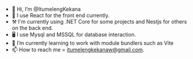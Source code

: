 - 👋 Hi, I’m @ItumelengKekana
- 👀 I use React for the front end currently.
- ⚒️ I'm currently using .NET Core for some projects and Nestjs for others on the back end.
- 🖥️ I use Mysql and MSSQL for database interaction.
- 🌱 I’m currently learning to work with module bundlers such as Vite 
- 📫 How to reach me = itumelengkekanaw@gmail.com.

<!---
ItumelengKekana/ItumelengKekana is a ✨ special ✨ repository because its `README.md` (this file) appears on your GitHub profile.
You can click the Preview link to take a look at your changes.
--->
